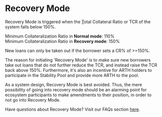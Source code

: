 # Recovery Mode

Recovery Mode is triggered when the [T](https://docs.liquity.org/faq/recovery-mode#what-is-the-total-collateralization-ratio)otal Collateral Ratio or TCR of the system falls below 150%. 

Minimum Collateralization Ratio in **Normal mode**: 110%   
Minimum Collateralization Ratio in **Recovery mode**: 150% 

New loans can only be taken out if the borrower sets a CR% of &gt;=150%. 

The reason for initiating 'Recovery Mode' is to make sure new borrowers take out loans that do not further reduce the TCR, and instead raise the TCR back above 150%. Furthermore, it's also an incentive for ARTH holders to participate in the Stability Pool and provide more ARTH to the pool.  
  
As a system design, Recovery Mode is best avoided. Thus, the mere possibility of going into recovery mode should be an alarming point for ecosystem participants to make amendments to their position, in order to not go into Recovery Mode.      
  
Have questions about Recovery Mode? Visit our FAQs section [here](faqs.md#recovery-mode). 

